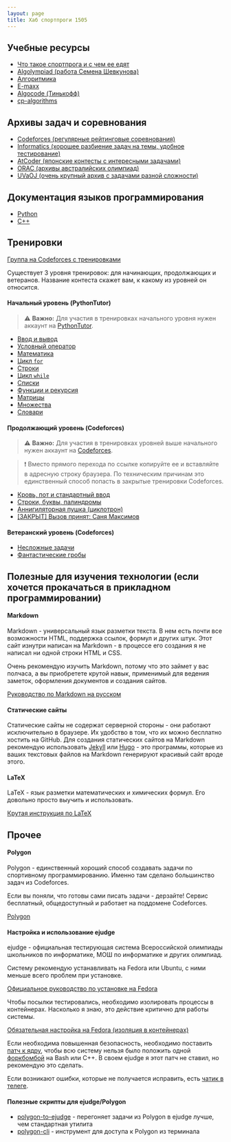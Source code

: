 ```yaml
---
layout: page
title: Хаб спортпроги 1505
---
```



## Учебные ресурсы

- [Что такое спортпрога и с чем ее едят](https://algocode.ru/page/how_to_start/)
- [Algolympiad (работа Семена Шевкунова)](https://simonshevkunov.github.io/algolympiad.github.io/)
- [Алгоритмика](https://ru.algorithmica.org)
- [E-maxx](https://e-maxx.ru/algo/)
- [Algocode (Тинькофф)](https://wiki.algocode.ru/index.php?title=%D0%97%D0%B0%D0%B3%D0%BB%D0%B0%D0%B2%D0%BD%D0%B0%D1%8F_%D1%81%D1%82%D1%80%D0%B0%D0%BD%D0%B8%D1%86%D0%B0)
- [cp-algorithms](https://cp-algorithms.com)


## Архивы задач и cоревнования

- [Codeforces (регулярные рейтинговые соревнования)](https://codeforces.com)
- [Informatics (хорошее разбиение задач на темы, удобное тестирование)](https://informatics.msk.ru)
- [AtCoder (японские контесты с интересными задачами)](https://atcoder.jp)
- [ORAC (архивы австралийских олимпиад)](https://orac2.info)
- [UVaOJ (очень крупный архив с задачами разной сложности)](https://onlinejudge.org)


## Документация языков программирования

- [Python](https://docs.python.org)
- [C++](https://en.cppreference.com)


## Тренировки

[Группа на Codeforces с тренировками](https://codeforces.com/group/E7ZWhhsbc5/)

Существует 3 уровня тренировок: для начинающих, продолжающих и ветеранов. Название контеста скажет вам, к какому из уровней он относится.


#### Начальный уровень (PythonTutor)

> ⚠️ **Важно:** Для участия в тренировках начального уровня нужен аккаунт на [PythonTutor](https://pythontutor.ru).

- [Ввод и вывод](https://pythontutor.ru/lessons/inout_and_arithmetic_operations/)
- [Условный оператор](https://pythontutor.ru/lessons/ifelse/)
- [Математика](https://pythontutor.ru/lessons/int_and_float/)
- [Цикл `for`](https://pythontutor.ru/lessons/for_loop/)
- [Строки](https://pythontutor.ru/lessons/str/)
- [Цикл `while`](https://pythontutor.ru/lessons/while/)
- [Списки](https://pythontutor.ru/lessons/lists/)
- [Функции и рекурсия](https://pythontutor.ru/lessons/functions/)
- [Матрицы](https://pythontutor.ru/lessons/2d_arrays/)
- [Множества](https://pythontutor.ru/lessons/sets/)
- [Словари](https://pythontutor.ru/lessons/dicts/)


#### Продолжающий уровень (Codeforces)

> ⚠️ **Важно:** Для участия в тренировках уровней выше начального нужен аккаунт на [Codeforces](https://codeforces.com).

> ❗ Вместо прямого перехода по ссылке копируйте ее и вставляйте в адресную строку браузера. По техническим причинам это единственный способ попасть в закрытые тренировки Codeforces.

- [Кровь, пот и стандартный ввод](https://codeforces.com/group/E7ZWhhsbc5/contest/385821)
- [Строки, буквы, палиндромы](https://codeforces.com/group/E7ZWhhsbc5/contest/385824)
- [Аннигиляторная пушка (циклотрон)](https://codeforces.com/group/E7ZWhhsbc5/contest/385823)
- [[ЗАКРЫТ] Вызов принят: Саня Максимов](https://codeforces.com/gym/379815)


#### Ветеранский уровень (Codeforces)

- [Несложные задачи](https://codeforces.com/group/E7ZWhhsbc5/contest/385825)
- [Фантастические гробы](https://codeforces.com/group/E7ZWhhsbc5/contest/395833)


## Полезные для изучения технологии (если хочется прокачаться в прикладном программировании)

#### Markdown

Markdown - универсальный язык разметки текста. В нем есть почти все возможности HTML, поддержка ссылок, формул и других штук. Этот сайт изнутри написан на Markdown - в процессе его создания я не написал ни одной строки HTML и CSS.

Очень рекомендую изучить Markdown, потому что это займет у вас полчаса, а вы приобретете крутой навык, применимый для ведения заметок, оформления документов и создания сайтов.

[Руководство по Markdown на русском](https://paulradzkov.com/2014/markdown_cheatsheet/)

#### Статические сайты

Статические сайты не содержат серверной стороны - они работают исключительно в браузере. Их удобство в том, что их можно бесплатно хостить на GitHub. Для создания статических сайтов на Markdown рекомендую использовать [Jekyll](https://jekyllrb.com) или [Hugo](gohugo.io) - это программы, которые из ваших текстовых файлов на Markdown генерируют красивый сайт вроде этого.

#### LaTeX

LaTeX - язык разметки математических и химических формул. Его довольно просто выучить и использовать.

[Крутая инструкция по LaTeX](https://www.overleaf.com/learn/latex/Learn_LaTeX_in_30_minutes)

## Прочее

#### Polygon

Polygon - единственный хороший способ создавать задачи по спортивному программированию. Именно там сделано большинство задач из Codeforces.

Если вы поняли, что готовы сами писать задачи - дерзайте! Сервис бесплатный, общедоступный и работает на поддомене Codeforces.

[Polygon](https://polygon.codeforces.com)

#### Настройка и использование ejudge

ejudge - официальная тестирующая система Всероссийской олимпиады школьников по информатике, МОШ по информатике и других олимпиад.

Систему рекомендую устанавливать на Fedora или Ubuntu, с ними меньше всего проблем при установке.

[Официальное руководство по установке на Fedora](https://ejudge.ru/wiki/index.php/%D0%98%D0%BD%D1%81%D1%82%D0%B0%D0%BB%D0%BB%D1%8F%D1%86%D0%B8%D1%8F_ejudge_3.9.2%2B_%D0%BD%D0%B0_Fedora_34%2B_%D1%81_%D0%BD%D1%83%D0%BB%D1%8F)

Чтобы посылки тестировались, необходимо изолировать процессы в контейнерах. Насколько я знаю, это действие критично для работы системы.

[Обязательная настройка на Fedora (изоляция в контейнерах)](https://ejudge.ru/wiki/index.php/%D0%98%D0%B7%D0%BE%D0%BB%D1%8F%D1%86%D0%B8%D1%8F_%D0%BD%D0%B5%D0%B4%D0%BE%D0%B2%D0%B5%D1%80%D0%B5%D0%BD%D0%BD%D1%8B%D1%85_%D0%BF%D1%80%D0%BE%D1%86%D0%B5%D1%81%D1%81%D0%BE%D0%B2_%D0%B2_%D0%BA%D0%BE%D0%BD%D1%82%D0%B5%D0%B9%D0%BD%D0%B5%D1%80%D0%B0%D1%85)

Если необходима повышенная безопасность, необходимо поставить [патч к ядру](https://ejudge.ru/wiki/index.php/%D0%9F%D0%B0%D1%82%D1%87_%D0%BA_%D1%8F%D0%B4%D1%80%D1%83_Linux), чтобы всю систему нельзя было положить одной [форкбомбой](https://ru.wikipedia.org/wiki/Fork-%D0%B1%D0%BE%D0%BC%D0%B1%D0%B0) на Bash или C++. В своем ejudge я этот патч не ставил, но рекомендую это сделать.

Если возникают ошибки, которые не получается исправить, есть [чатик в телеге](https://t.me/ejudgegeneral).

#### Полезные скрипты для ejudge/Polygon

- [polygon-to-ejudge](https://github.com/grphil/polygon-to-ejudge) - перегоняет задачи из Polygon в ejudge лучше, чем стандартная утилита
- [polygon-cli](https://github.com/kunyavskiy/polygon-cli) - инструмент для доступа к Polygon из терминала

